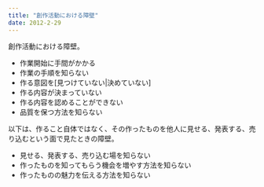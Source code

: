 ```yaml
---
title: "創作活動における障壁"
date: 2012-2-29
---
```


創作活動における障壁。

- 作業開始に手間がかかる
- 作業の手順を知らない
- 作る意図を[見つけていない|決めていない]
- 作る内容が決まっていない
- 作る内容を認めることができない
- 品質を保つ方法を知らない

以下は、作ること自体ではなく、その作ったものを他人に見せる、発表する、売り込むという面で見たときの障壁。

- 見せる、発表する、売り込む場を知らない
- 作ったものを知ってもらう機会を増やす方法を知らない
- 作ったものの魅力を伝える方法を知らない
